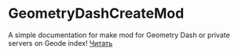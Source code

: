 # GeometryDashCreateMod
A simple documentation for make mod for Geometry Dash or private servers on Geode index!
[Читать](/docs/start/getStart.md)
